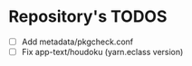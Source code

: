 # Repository's TODOS
- [ ] Add metadata/pkgcheck.conf
- [ ] Fix app-text/houdoku (yarn.eclass version)
